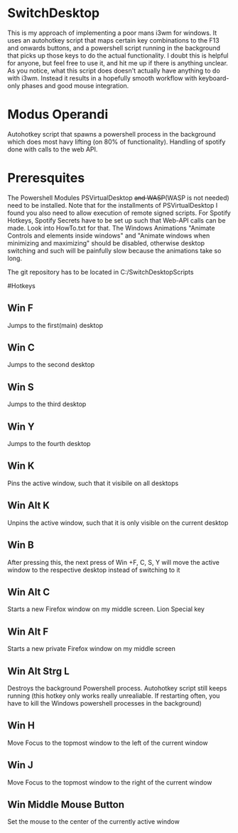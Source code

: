 # SwitchDesktop

This is my approach of implementing a poor mans i3wm for windows. It uses an autohotkey script that maps certain key combinations to the F13 and onwards buttons, and a powershell script running in the background that picks up those keys to do the actual functionality. I doubt this is helpful for anyone, but feel free to use it, and hit me up if there is anything unclear. As you notice, what this script does doesn't actually have anything to do with i3wm. Instead it results in a hopefully smooth workflow with keyboard-only phases and good mouse integration.

# Modus Operandi
Autohotkey script that spawns a powershell process in the background which does most havy lifting (on 80% of functionality). Handling of spotify done with calls to the web API. 


# Preresquites
The Powershell Modules PSVirtualDesktop ~~and WASP~~(WASP is not needed) need to be installed. Note that for the installments of PSVirtualDesktop I found you also need to allow execution of remote signed scripts. For Spotify Hotkeys, Spotify Secrets have to be set up such that Web-API calls can be made. Look into HowTo.txt for that. The Windows Animations "Animate Controls and elements inside windows" and "Animate windows when minimizing and maximizing" should be disabled, otherwise desktop switching and such will be painfully slow because the animations take so long.

The git repository has to be located in C:/SwitchDesktopScripts

#Hotkeys

## Win F
Jumps to the first(main) desktop
## Win C
Jumps to the second desktop
## Win S
Jumps to the third desktop
## Win Y
Jumps to the fourth desktop
## Win K
Pins the active window, such that it visibile on all desktops
## Win Alt K
Unpins the active window, such that it is only visible on the current desktop
## Win B
After pressing this, the next press of Win +F, C, S, Y will move the active window to the respective desktop instead of switching to it
## Win Alt C
Starts a new Firefox window on my middle screen. Lion Special key
## Win Alt F
Starts a new private Firefox window on my middle screen
## Win Alt Strg L
Destroys the background Powershell process. Autohotkey script still keeps running (this hotkey only works really unrealiable. If restarting often, you have to kill the Windows powershell processes in the background)
## Win H
Move Focus to the topmost window to the left of the current window
## Win J
Move Focus to the topmost window to the right of the current window
## Win Middle Mouse Button
Set the mouse to the center of the currently active window
